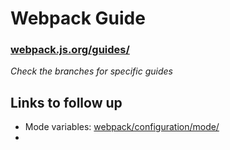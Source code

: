 # Webpack Guide

### [webpack.js.org/guides/](https://webpack.js.org/guides/)

_Check the branches for specific guides_

## Links to follow up

* Mode variables: [webpack/configuration/mode/](https://webpack.js.org/configuration/mode/)
* 
